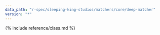 ```yaml
---
data_path: "r-spec/sleeping-king-studios/matchers/core/deep-matcher"
version: "*"
---
```


{% include reference/class.md %}
